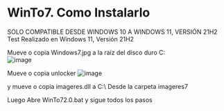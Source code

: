 # WinTo7. Como Instalarlo
SOLO COMPATIBLE DESDE WINDOWS 10 A WINDOWS 11, VERSIÓN 21H2
Test Realizado en Windows 11, Versión 21H2

Mueve o copia Windows7.jpg a la raíz del disco duro C:\
![image](https://user-images.githubusercontent.com/71569318/209349678-185bccab-c072-4d0b-be44-b4b91c0754c9.png)




Mueve o copia unlocker
![image](https://user-images.githubusercontent.com/71569318/209351517-30f7c671-cadf-4f58-9282-8719295ce39e.png)


y mueve o copia imageres.dll a C:\ Desde la carpeta imageres7


Luego Abre WinTo72.0.bat y sigue todos los pasos
